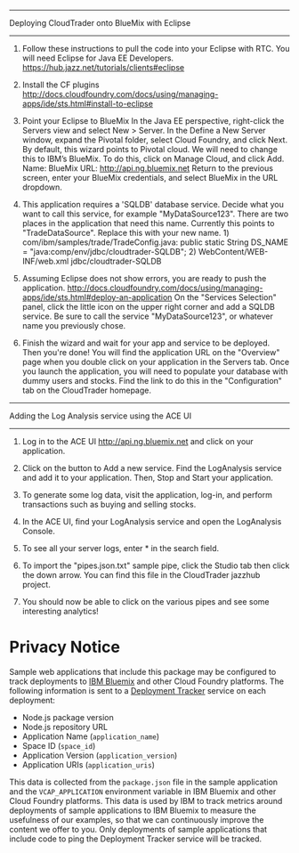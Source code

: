 *************************************************************
Deploying CloudTrader onto BlueMix with Eclipse
*************************************************************
1) Follow these instructions to pull the code into your Eclipse with RTC. You will need Eclipse for Java EE Developers.
	https://hub.jazz.net/tutorials/clients#eclipse

2) Install the CF plugins
	http://docs.cloudfoundry.com/docs/using/managing-apps/ide/sts.html#install-to-eclipse

3) Point your Eclipse to BlueMix
	In the Java EE perspective, right-click the Servers view and select New > Server.
	In the Define a New Server window, expand the Pivotal folder, select Cloud Foundry, and click Next.
	By default, this wizard points to Pivotal cloud. We will need to change this to IBM’s BlueMix. To do this, click on Manage Cloud, and click Add.
		Name: BlueMix
		URL: http://api.ng.bluemix.net
	Return to the previous screen, enter your BlueMix credentials, and select BlueMix in the URL dropdown.

4) This application requires a 'SQLDB' database service. Decide what you want to call this service, for example "MyDataSource123". There are two places in the application that need this name. Currently this points to "TradeDataSource". Replace this with your new name.
		1) com/ibm/samples/trade/TradeConfig.java:
		public static String DS_NAME = "java:comp/env/jdbc/cloudtrader-SQLDB"; 
		2) WebContent/WEB-INF/web.xml
		<res-ref-name>jdbc/cloudtrader-SQLDB</res-ref-name>

5) Assuming Eclipse does not show errors, you are ready to push the application. 
		http://docs.cloudfoundry.com/docs/using/managing-apps/ide/sts.html#deploy-an-application
   		On the "Services Selection" panel, click the little icon on the upper right corner and add a SQLDB service. Be sure to call the service "MyDataSource123", or whatever name you previously chose.

6) Finish the wizard and wait for your app and service to be deployed. Then you're done! You will find the application URL on the "Overview" page when you double click on your application in the Servers tab.
   Once you launch the application, you will need to populate your database with dummy users and stocks. Find the link to do this in the "Configuration" tab on the CloudTrader homepage.

*************************************************************
Adding the Log Analysis service using the ACE UI
*************************************************************
1) Log in to the ACE UI http://api.ng.bluemix.net and click on your application. 

2) Click on the button to Add a new service. Find the LogAnalysis service and add it to your application. Then, Stop and Start your application.

3) To generate some log data, visit the application, log-in, and perform transactions such as buying and selling stocks.

4) In the ACE UI, find your LogAnalysis service and open the LogAnalysis Console.

5) To see all your server logs, enter * in the search field.

6) To import the "pipes.json.txt" sample pipe, click the Studio tab then click the down arrow. You can find this file in the CloudTrader jazzhub project.

7) You should now be able to click on the various pipes and see some interesting analytics!    


# Privacy Notice

Sample web applications that include this package may be configured to track deployments to [IBM Bluemix](https://www.bluemix.net/) and other Cloud Foundry platforms. The following information is sent to a [Deployment Tracker](https://github.com/IBM-Bluemix/cf-deployment-tracker-service) service on each deployment:

* Node.js package version
* Node.js repository URL
* Application Name (`application_name`)
* Space ID (`space_id`)
* Application Version (`application_version`)
* Application URIs (`application_uris`)

This data is collected from the `package.json` file in the sample application and the `VCAP_APPLICATION` environment variable in IBM Bluemix and other Cloud Foundry platforms. This data is used by IBM to track metrics around deployments of sample applications to IBM Bluemix to measure the usefulness of our examples, so that we can continuously improve the content we offer to you. Only deployments of sample applications that include code to ping the Deployment Tracker service will be tracked.


